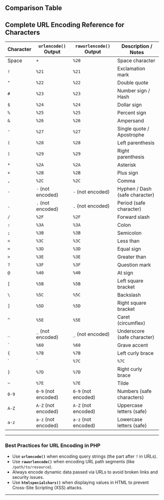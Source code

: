 ## Comparison Table
## Complete URL Encoding Reference for Characters

| Character | `urlencode()` Output | `rawurlencode()` Output | Description / Notes            |                     
| --------- | -------------------- | ----------------------- | ------------------------------ |  
| Space     | `+`                  | `%20`                   | Space character                |  
| `!`       | `%21`                | `%21`                   | Exclamation mark               |                     
| `"`       | `%22`                | `%22`                   | Double quote                   |                     
| `#`       | `%23`                | `%23`                   | Number sign / Hash             |                     
| `$`       | `%24`                | `%24`                   | Dollar sign                    |                     
| `%`       | `%25`                | `%25`                   | Percent sign                   |                     
| `&`       | `%26`                | `%26`                   | Ampersand                      |                     
| `'`       | `%27`                | `%27`                   | Single quote / Apostrophe      |                     
| `(`       | `%28`                | `%28`                   | Left parenthesis               |                     
| `)`       | `%29`                | `%29`                   | Right parenthesis              |                     
| `*`       | `%2A`                | `%2A`                   | Asterisk                       |                     
| `+`       | `%2B`                | `%2B`                   | Plus sign                      |                     
| `,`       | `%2C`                | `%2C`                   | Comma                          |                     
| `-`       | `-` (not encoded)    | `-` (not encoded)       | Hyphen / Dash (safe character) |                     
| `.`       | `.` (not encoded)    | `.` (not encoded)       | Period (safe character)        |                     
| `/`       | `%2F`                | `%2F`                   | Forward slash                  |                     
| `:`       | `%3A`                | `%3A`                   | Colon                          |                     
| `;`       | `%3B`                | `%3B`                   | Semicolon                      |                     
| `<`       | `%3C`                | `%3C`                   | Less than                      |                     
| `=`       | `%3D`                | `%3D`                   | Equal sign                     |                     
| `>`       | `%3E`                | `%3E`                   | Greater than                   |                     
| `?`       | `%3F`                | `%3F`                   | Question mark                  |                     
| `@`       | `%40`                | `%40`                   | At sign                        |                     
| `[`       | `%5B`                | `%5B`                   | Left square bracket            |                     
| `\`       | `%5C`                | `%5C`                   | Backslash                      |                     
| `]`       | `%5D`                | `%5D`                   | Right square bracket           |                     
| `^`       | `%5E`                | `%5E`                   | Caret (circumflex)             |                     
| `_`       | `_` (not encoded)    | `_` (not encoded)       | Underscore (safe character)    |                     
| `` ` ``   | `%60`                | `%60`                   | Grave accent                   |                     
| `{`       | `%7B`                | `%7B`                   | Left curly brace               |                     
| \`        | \`                   | `%7C`                   | `%7C`                          | 
| `}`       | `%7D`                | `%7D`                   | Right curly brace              |                     
| `~`       | `%7E`                | `%7E`                   | Tilde                          |                     
| `0-9`     | `0-9` (not encoded)  | `0-9` (not encoded)     | Numbers (safe characters)      |                     
| `A-Z`     | `A-Z` (not encoded)  | `A-Z` (not encoded)     | Uppercase letters (safe)       |                     
| `a-z`     | `a-z` (not encoded)  | `a-z` (not encoded)     | Lowercase letters (safe)       |                     

---

### Best Practices for URL Encoding in PHP

* Use **`urlencode()`** when encoding query strings (the part after `?` in URLs).
* Use **`rawurlencode()`** when encoding URL path segments (like `/path/to/resource`).
* Always encode dynamic data passed via URLs to avoid broken links and security issues.
* Use **`htmlspecialchars()`** when displaying values in HTML to prevent Cross-Site Scripting (XSS) attacks.

---

